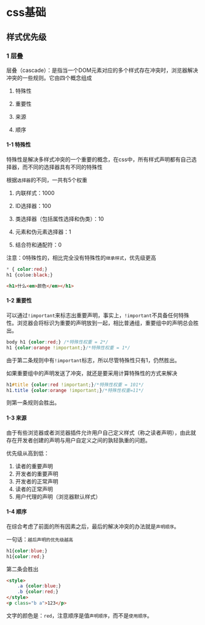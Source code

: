 # css基础

## 样式优先级

### 1 层叠

层叠（cascade）：是指当一个DOM元素对应的多个样式存在冲突时，浏览器解决冲突的一些规则。它由四个概念组成

1. 特殊性

2. 重要性

3. 来源

4. 顺序

#### 1-1 特殊性

特殊性是解决多样式冲突的一个重要的概念，在css中，所有样式声明都有自己选择器，而不同的选择器具有不同的特殊性

根据`选择器`的不同，一共有5个权重

1. 内联样式：1000

2. ID选择器：100

3. 类选择器（包括属性选择和伪类）：10

4. 元素和伪元素选择器：1

5. 结合符和通配符：0

注意：0特殊性的，相比完全没有特殊性的`继承样式`，优先级更高

```css
* { color:red;}
h1 {coloe:black;}
```
```html
<h1>什么<em>颜色</em></h1>
```

#### 1-2 重要性

可以通过`!important`来标志出重要声明，事实上，`!important`不具备任何特殊性。浏览器会将标识为重要的声明放到一起，相比普通组，重要组中的声明总会胜出。

```css
body h1 {color:red;} /*特殊性权重 = 2*/
h1 {color:orange !important;}/*特殊性权重 = 1*/
```

由于第二条规则中有`!important`标志，所以尽管特殊性只有1，仍然胜出。

如果重要组中的声明发送了冲突，就还是要采用计算特殊性的方式来解决

```css
h1#title {color:red !important;}/*特殊性权重 = 101*/
h1.title {color:orange !important;}/*特殊性权重=11*/
```

则第一条规则会胜出。

#### 1-3 来源

由于有些浏览器或者浏览器插件允许用户自己定义样式（称之读者声明），由此就存在开发者创建的声明与用户自定义之间的孰轻孰重的问题。

优先级从高到低：

1. 读者的重要声明
2. 开发者的重要声明
3. 开发者的正常声明
4. 读者的正常声明
5. 用户代理的声明（浏览器默认样式）

#### 1-4 顺序

在综合考虑了前面的所有因素之后，最后的解决冲突的办法就是`声明顺序`。

一句话：`越后声明的优先级越高`

```css
h1{color:blue;}
h1{color:red;}
```

第二条会胜出

```html
<style>
    .a {color:blue;}
    .b {color:red;}
</style>
<p class="b a">123</p>
```

文字的颜色是：`red`，注意顺序是值`声明顺序`，而不是`使用顺序`。